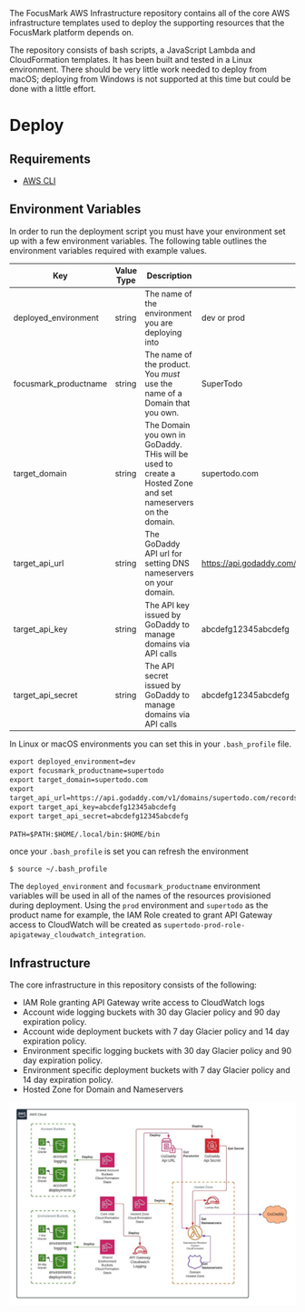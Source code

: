 The FocusMark AWS Infrastructure repository contains all of the core AWS infrastructure templates used to deploy the supporting resources that the FocusMark platform depends on.

The repository consists of bash scripts, a JavaScript Lambda and CloudFormation templates. It has been built and tested in a Linux environment. There should be very little work needed to deploy from macOS; deploying from Windows is not supported at this time but could be done with a little effort.

# Deploy

## Requirements

- [AWS CLI](https://docs.aws.amazon.com/cli/latest/userguide/install-cliv1.html)

## Environment Variables
In order to run the deployment script you must have your environment set up with a few environment variables. The following table outlines the environment variables required with example values.

| Key                  | Value Type | Description | Examples                                           |
|----------------------|------------|-------------|----------------------------------------------------|
| deployed_environment | string     | The name of the environment you are deploying into | dev or prod |
| focusmark_productname | string | The name of the product. You _must_ use the name of a Domain that you own. | SuperTodo |
| target_domain | string | The Domain you own in GoDaddy. THis will be used to create a Hosted Zone and set nameservers on the domain. | supertodo.com |
| target_api_url | string | The GoDaddy API url for setting DNS nameservers on your domain. | https://api.godaddy.com/v1/domains/supertodo.com/records |
| target_api_key | string | The API key issued by GoDaddy to manage domains via API calls | abcdefg12345abcdefg |
| target_api_secret | string | The API secret issued by GoDaddy to manage domains via API calls | abcdefg12345abcdefg |


In Linux or macOS environments you can set this in your `.bash_profile` file.

```
export deployed_environment=dev
export focusmark_productname=supertodo
export target_domain=supertodo.com
export target_api_url=https://api.godaddy.com/v1/domains/supertodo.com/records
export target_api_key=abcdefg12345abcdefg
export target_api_secret=abcdefg12345abcdefg

PATH=$PATH:$HOME/.local/bin:$HOME/bin
```

once your `.bash_profile` is set you can refresh the environment

```
$ source ~/.bash_profile
```

The `deployed_environment` and `focusmark_productname` environment variables will be used in all of the names of the resources provisioned during deployment. Using the `prod` environment and `supertodo` as the product name for example, the IAM Role created to grant API Gateway access to CloudWatch will be created as `supertodo-prod-role-apigateway_cloudwatch_integration`.

## Infrastructure

The core infrastructure in this repository consists of the following:

- IAM Role granting API Gateway write access to CloudWatch logs
- Account wide logging buckets with 30 day Glacier policy and 90 day expiration policy.
- Account wide deployment buckets with 7 day Glacier policy and 14 day expiration policy.
- Environment specific logging buckets with 30 day Glacier policy and 90 day expiration policy.
- Environment specific deployment buckets with 7 day Glacier policy and 14 day expiration policy.
- Hosted Zone for Domain and Nameservers

![Architecture](/docs/aws-infrastructure.jpeg)